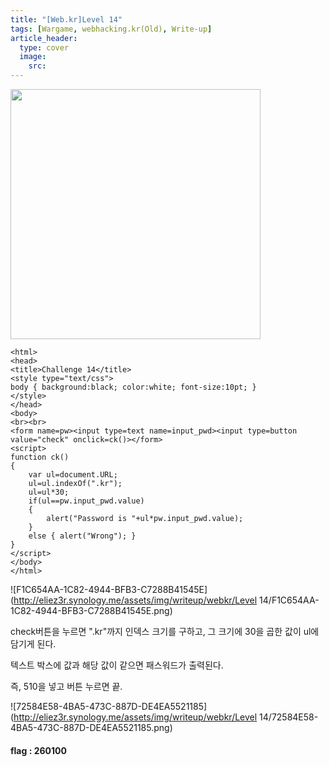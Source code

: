 ```yaml
---
title: "[Web.kr]Level 14"
tags: [Wargame, webhacking.kr(Old), Write-up]
article_header:
  type: cover
  image:
    src: 
---
```


<img src="http://eliez3r.synology.me/assets/img/writeup/webkr/Level 14/5F9BF4BF-6EB1-4E74-B763-6DF6BCF4F9F9.png" width="400px">

```php+HTML
<html>
<head>
<title>Challenge 14</title>
<style type="text/css">
body { background:black; color:white; font-size:10pt; }
</style>
</head>
<body>
<br><br>
<form name=pw><input type=text name=input_pwd><input type=button value="check" onclick=ck()></form>
<script>
function ck()
{
    var ul=document.URL;
    ul=ul.indexOf(".kr");
    ul=ul*30;
    if(ul==pw.input_pwd.value) 
    { 
        alert("Password is "+ul*pw.input_pwd.value); 
    }
    else { alert("Wrong"); }
}
</script>
</body>
</html>

```

![F1C654AA-1C82-4944-BFB3-C7288B41545E](http://eliez3r.synology.me/assets/img/writeup/webkr/Level 14/F1C654AA-1C82-4944-BFB3-C7288B41545E.png)

check버튼을 누르면 ".kr"까지 인덱스 크기를 구하고, 그 크기에 30을 곱한 값이 ul에 담기게 된다.

텍스트 박스에 값과 해당 값이 같으면 패스워드가 출력된다.

즉, 510을 넣고 버튼 누르면 끝.

![72584E58-4BA5-473C-887D-DE4EA5521185](http://eliez3r.synology.me/assets/img/writeup/webkr/Level 14/72584E58-4BA5-473C-887D-DE4EA5521185.png)



#### flag : 260100

